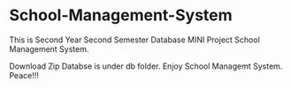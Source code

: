 # School-Management-System
This is Second Year Second Semester Database MINI Project School Management System.

Download Zip 
Databse is under db folder.
Enjoy School Managemt System.
Peace!!!
